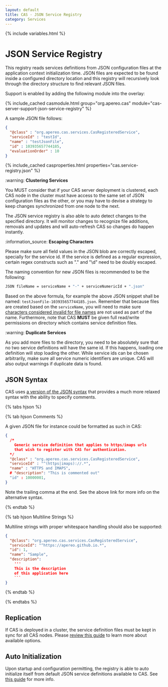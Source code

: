 ```yaml
---
layout: default
title: CAS - JSON Service Registry
category: Services
---
```


{% include variables.html %}

# JSON Service Registry

This registry reads services definitions from JSON configuration files at the application context initialization time.
JSON files are expected to be found inside a configured directory location and this registry will 
recursively look through the directory structure to find relevant JSON files.

Support is enabled by adding the following module into the overlay:

{% include_cached casmodule.html group="org.apereo.cas" module="cas-server-support-json-service-registry" %}

A sample JSON file follows:

```json
{
  "@class" : "org.apereo.cas.services.CasRegisteredService",
  "serviceId" : "testId",
  "name" : "testJsonFile",
  "id" : 103935657744185,
  "evaluationOrder" : 10
}
```

{% include_cached casproperties.html properties="cas.service-registry.json" %}

<div class="alert alert-warning">:warning: <strong>Clustering Services</strong><p>
You MUST consider that if your CAS server deployment is clustered, each CAS node in the cluster must have
access to the same set of JSON configuration files as the other, or you may have to devise a strategy to keep
changes synchronized from one node to the next.
</p></div>

The JSON service registry is also able to auto detect changes to the specified directory. It will monitor changes to recognize
file additions, removals and updates and will auto-refresh CAS so changes do happen instantly.

<div class="alert alert-info">:information_source: <strong>Escaping Characters</strong><p>
Please make sure all field values in the JSON blob are correctly escaped, specially for the service id. If the service is defined as a 
regular expression, certain regex constructs such as "." and "\d" need to be doubly escaped.
</p></div>

The naming convention for new JSON files is recommended to be the following:

```bash
JSON fileName = serviceName + "-" + serviceNumericId + ".json"
```

Based on the above formula, for example the above JSON snippet shall be named: `testJsonFile-103935657744185.json`. Remember 
that because files are created based on the `serviceName`, you will need to make 
sure [characters considered invalid for file names](https://en.wikipedia.org/wiki/Filename#Reserved_characters_and_words) are not used 
as part of the name. Furthermore, note that CAS **MUST** be given full read/write permissions on directory which contains service definition files.

<div class="alert alert-warning">:warning: <strong>Duplicate Services</strong><p>
As you add more files to the directory, you need to be absolutely sure that no two service definitions
will have the same id. If this happens, loading one definition will stop loading the other. While service ids
can be chosen arbitrarily, make sure all service numeric identifiers are unique. CAS will also output warnings
if duplicate data is found.
</p></div>

## JSON Syntax

CAS uses [a version of the JSON syntax](https://hjson.github.io/) that provides a much more relaxed
syntax with the ability to specify comments.

{% tabs hjson %}

{% tab hjson Comments %}

A given JSON file for instance could be formatted as such in CAS:

```json
{
  /*
    Generic service definition that applies to https/imaps urls
    that wish to register with CAS for authentication.
  */
  "@class" : "org.apereo.cas.services.CasRegisteredService",
  "serviceId" : "^(https|imaps)://.*",
  "name" : "HTTPS and IMAPS",
  # "description": "This is commented out"
  "id" : 10000001,
}
```

Note the trailing comma at the end. See the above link for more info on the alternative syntax.

{% endtab %}

{% tab hjson Multiline Strings %}

Multiline strings with proper whitespace handling should also be supported:

```json
{
  "@class": "org.apereo.cas.services.CasRegisteredService",
  "serviceId": "^https://apereo.github.io.*",
  "id": 1,
  "name": "Sample",
  "description": 
    '''
    This is the description
    of this application here
    ```
}
```

{% endtab %}

{% endtabs %}

## Replication

If CAS is deployed in a cluster, the service definition files must be kept in sync for all CAS 
nodes. Please [review this guide](Configuring-Service-Replication.html) to learn more about available options.

## Auto Initialization

Upon startup and configuration permitting, the registry is able to auto initialize itself from 
default JSON service definitions available to CAS. See [this guide](AutoInitialization-Service-Management.html) for more info.

